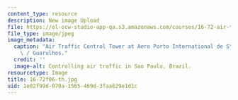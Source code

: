 ```yaml
---
content_type: resource
description: New image Upload
file: https://ol-ocw-studio-app-qa.s3.amazonaws.com/courses/16-72-air-traffic-control-fall-2006/1e02f99d070a1565469d3faa629e1d1c_16-72f06-th.jpg
file_type: image/jpeg
image_metadata:
  caption: "Air Traffic Control Tower at Aero Porto International de S\xE3o Paulo\
    \ / Guarulhos."
  credit: ''
  image-alt: Controlling air traffic in Sao Paulo, Brazil.
resourcetype: Image
title: 16-72f06-th.jpg
uid: 1e02f99d-070a-1565-469d-3faa629e1d1c
---
```

